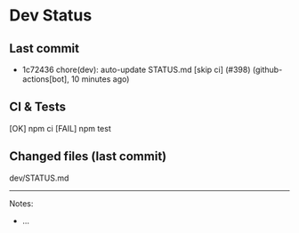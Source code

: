 # Dev Status

## Last commit
- 1c72436 chore(dev): auto-update STATUS.md [skip ci] (#398) (github-actions[bot], 10 minutes ago)
## CI & Tests
[OK] npm ci
[FAIL] npm test

## Changed files (last commit)
dev/STATUS.md

---
Notes:
- ...
